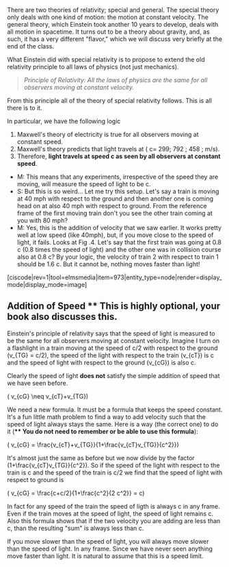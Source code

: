 There are two theories of relativity; special and general. The special theory only deals with one kind of motion: the motion at constant velocity. The general theory, which Einstein took another 10 years to develop, deals with all motion in spacetime. It turns out to be a theory about gravity, and, as such, it has a very different "flavor," which we will discuss very briefly at the end of the class.

What Einstein did with special relativity is to propose to extend the old relativity principle to all laws of physics (not just mechanics).

> _Principle of Relativity: All the laws of physics are the same for all observers moving at constant velocity._

From this principle all of the theory of special relativity follows. This is all there is to it.

In particular, we have the following logic

1. Maxwell's theory of electricity is true for all observers moving at constant speed.
2. Maxwell's theory predicts that light travels at \( c= 299\; 792 \; 458 \; m/s\).
3. Therefore, **light travels at speed c as seen by all observers at constant speed**.

- M: This means that any experiments, irrespective of the speed they are moving, will measure the speed of light to be c.
- S: But this is so weird... Let me try this setup. Let's say a train is moving at 40 mph with respect to the ground and then another one is coming head on at also 40 mph with respect to ground. From the reference frame of the first moving train don't you see the other train coming at you with 80 mph?
- M: Yes, this is the addition of velocity that we saw earlier. It works pretty well at low speed (like 40mph), but, if you move close to the speed of light, it fails. Looks at Fig .4. Let's say that the first train was going at 0.8 c (0.8 times the speed of light) and the other one was in collision course also at 0.8 c? By your logic, the velocity of train 2 with respect to train 1 should be 1.6 c. But it cannot be, nothing moves faster than light!

[ciscode|rev=1|tool=elmsmedia|item=973|entity_type=node|render=display_mode|display_mode=image]

Addition of Speed \*\* This is highly optional, your book also discusses this.
------------------------------------------------------------------------------

Einstein's principle of relativity says that the speed of light is measured to be the same for all observers moving at constant velocity. Imagine I turn on a flashlight in a train moving at the speed of c/2 with respect to the ground \(v_{TG} = c/2\), the speed of the light with respect to the train \(v_{cT}\) is c and the speed of light with respect to the ground \(v_{cG}\) is also c.

Clearly the speed of light **does not** satisfy the simple addition of speed that we have seen before.

\( v_{cG} \neq v_{cT}+v_{TG}\)

We need a new formula. It must be a formula that keeps the speed constant. It's a fun little math problem to find a way to add velocity such that the speed of light always stays the same. Here is a way (the correct one) to do it (**\*\* You do not need to remember or be able to use this formula**):

\( v_{cG} = \frac{v_{cT}+v_{TG}}{1+\frac{v_{cT}v_{TG}}{c^2}}\)

It's almost just the same as before but we now divide by the factor \(1+\frac{v_{cT}v_{TG}}{c^2}\). So if the speed of the light with respect to the train is c and the speed of the train is c/2 we find that the speed of light with respect to ground is

\( v_{cG} = \frac{c+c/2}{1+\frac{c^2}{2 c^2}} = c\)

In fact for any speed of the train the speed of ligth is always c in any frame. Even if the train moves at the speed of light, the speed of light remains c. Also this formula shows that if the two velocity you are adding are less than c, than the resulting "sum" is always less than c.

If you move slower than the speed of light, you will always move slower than the speed of light. In any frame. Since we have never seen anything move faster than light. It is natural to assume that this is a speed limit.